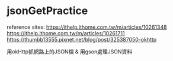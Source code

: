 # jsonGetPractice

reference sites: 
https://ithelp.ithome.com.tw/m/articles/10261348
https://ithelp.ithome.com.tw/m/articles/10261711
https://thumbb13555.pixnet.net/blog/post/325387050-okhttp

用okHttp抓網路上的JSON檔 & 用gson處理JSON資料
